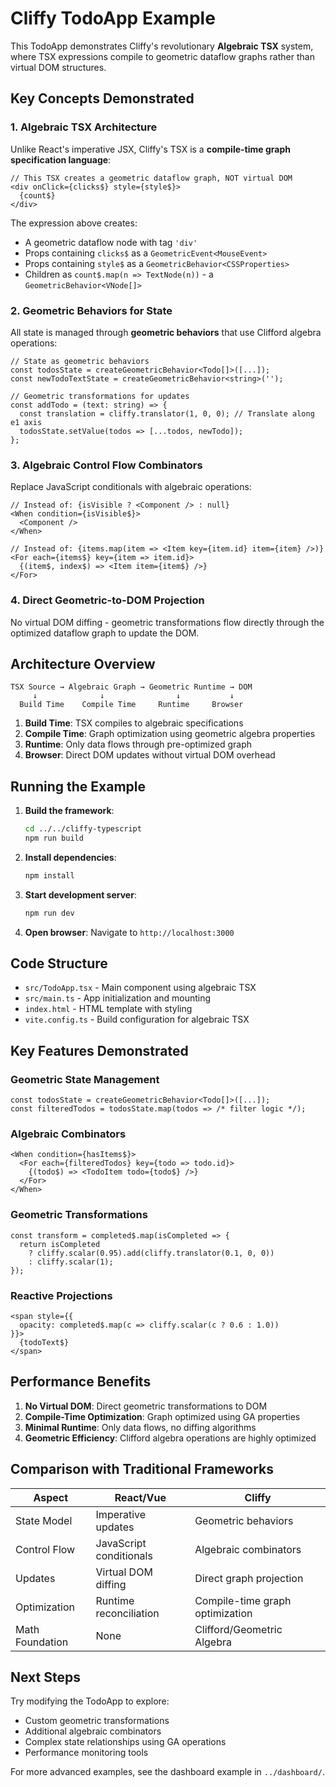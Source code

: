 # Cliffy TodoApp Example

This TodoApp demonstrates Cliffy's revolutionary **Algebraic TSX** system, where TSX expressions compile to geometric dataflow graphs rather than virtual DOM structures.

## Key Concepts Demonstrated

### 1. Algebraic TSX Architecture
Unlike React's imperative JSX, Cliffy's TSX is a **compile-time graph specification language**:

```tsx
// This TSX creates a geometric dataflow graph, NOT virtual DOM
<div onClick={clicks$} style={style$}>
  {count$}
</div>
```

The expression above creates:
- A geometric dataflow node with tag `'div'`
- Props containing `clicks$` as a `GeometricEvent<MouseEvent>`
- Props containing `style$` as a `GeometricBehavior<CSSProperties>`  
- Children as `count$.map(n => TextNode(n))` - a `GeometricBehavior<VNode[]>`

### 2. Geometric Behaviors for State
All state is managed through **geometric behaviors** that use Clifford algebra operations:

```tsx
// State as geometric behaviors
const todosState = createGeometricBehavior<Todo[]>([...]);
const newTodoTextState = createGeometricBehavior<string>('');

// Geometric transformations for updates
const addTodo = (text: string) => {
  const translation = cliffy.translator(1, 0, 0); // Translate along e1 axis
  todosState.setValue(todos => [...todos, newTodo]);
};
```

### 3. Algebraic Control Flow Combinators
Replace JavaScript conditionals with algebraic operations:

```tsx
// Instead of: {isVisible ? <Component /> : null}
<When condition={isVisible$}>
  <Component />
</When>

// Instead of: {items.map(item => <Item key={item.id} item={item} />)}
<For each={items$} key={item => item.id}>
  {(item$, index$) => <Item item={item$} />}
</For>
```

### 4. Direct Geometric-to-DOM Projection
No virtual DOM diffing - geometric transformations flow directly through the optimized dataflow graph to update the DOM.

## Architecture Overview

```
TSX Source → Algebraic Graph → Geometric Runtime → DOM
     ↓              ↓                ↓           ↓
  Build Time    Compile Time     Runtime     Browser
```

1. **Build Time**: TSX compiles to algebraic specifications
2. **Compile Time**: Graph optimization using geometric algebra properties
3. **Runtime**: Only data flows through pre-optimized graph
4. **Browser**: Direct DOM updates without virtual DOM overhead

## Running the Example

1. **Build the framework**:
   ```bash
   cd ../../cliffy-typescript
   npm run build
   ```

2. **Install dependencies**:
   ```bash
   npm install
   ```

3. **Start development server**:
   ```bash
   npm run dev
   ```

4. **Open browser**: Navigate to `http://localhost:3000`

## Code Structure

- `src/TodoApp.tsx` - Main component using algebraic TSX
- `src/main.ts` - App initialization and mounting
- `index.html` - HTML template with styling
- `vite.config.ts` - Build configuration for algebraic TSX

## Key Features Demonstrated

### Geometric State Management
```tsx
const todosState = createGeometricBehavior<Todo[]>([...]);
const filteredTodos = todosState.map(todos => /* filter logic */);
```

### Algebraic Combinators
```tsx
<When condition={hasItems$}>
  <For each={filteredTodos} key={todo => todo.id}>
    {(todo$) => <TodoItem todo={todo$} />}
  </For>
</When>
```

### Geometric Transformations
```tsx
const transform = completed$.map(isCompleted => {
  return isCompleted 
    ? cliffy.scalar(0.95).add(cliffy.translator(0.1, 0, 0))
    : cliffy.scalar(1);
});
```

### Reactive Projections
```tsx
<span style={{ 
  opacity: completed$.map(c => cliffy.scalar(c ? 0.6 : 1.0)) 
}}>
  {todoText$}
</span>
```

## Performance Benefits

1. **No Virtual DOM**: Direct geometric transformations to DOM
2. **Compile-Time Optimization**: Graph optimized using GA properties
3. **Minimal Runtime**: Only data flows, no diffing algorithms
4. **Geometric Efficiency**: Clifford algebra operations are highly optimized

## Comparison with Traditional Frameworks

| Aspect | React/Vue | Cliffy |
|--------|-----------|--------|
| State Model | Imperative updates | Geometric behaviors |
| Control Flow | JavaScript conditionals | Algebraic combinators |
| Updates | Virtual DOM diffing | Direct graph projection |
| Optimization | Runtime reconciliation | Compile-time graph optimization |
| Math Foundation | None | Clifford/Geometric Algebra |

## Next Steps

Try modifying the TodoApp to explore:
- Custom geometric transformations
- Additional algebraic combinators
- Complex state relationships using GA operations
- Performance monitoring tools

For more advanced examples, see the dashboard example in `../dashboard/`.